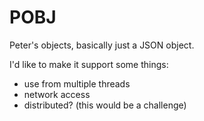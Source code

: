 # POBJ

Peter's objects, basically just a JSON object.

I'd like to make it support some things:
* use from multiple threads
* network access
* distributed? (this would be a challenge)
